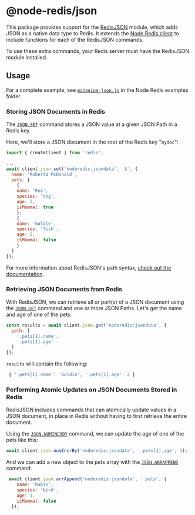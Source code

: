 # @node-redis/json

This package provides support for the [RedisJSON](https://redisjson.io) module, which adds JSON as a native data type to Redis.  It extends the [Node Redis client](https://github.com/redis/node-redis) to include functions for each of the RedisJSON commands.

To use these extra commands, your Redis server must have the RedisJSON module installed.

## Usage

For a complete example, see [`managing-json.js`](https://github.com/redis/node-redis/blob/master/examples/managing-json.js) in the Node Redis examples folder.

### Storing JSON Documents in Redis

The [`JSON.SET`](https://oss.redis.com/redisjson/commands/#jsonset) command stores a JSON value at a given JSON Path in a Redis key.

Here, we'll store a JSON document in the root of the Redis key "`mydoc`":

```javascript
import { createClient } from 'redis';

...
await client.json.set('noderedis:jsondata', '$', {
  name: 'Roberta McDonald',
  pets: [
    {
    name: 'Rex',
    species: 'dog',
    age: 3,
    isMammal: true
    },
    {
    name: 'Goldie',
    species: 'fish',
    age: 2,
    isMammal: false
    }
  ]
});
```

For more information about RedisJSON's path syntax, [check out the documentation](https://oss.redis.com/redisjson/path/).

### Retrieving JSON Documents from Redis

With RedisJSON, we can retrieve all or part(s) of a JSON document using the [`JSON.GET`]() command and one or more JSON Paths.  Let's get the name and age of one of the pets:

```javascript
const results = await client.json.get('noderedis:jsondata', {
  path: [
    '.pets[1].name',
    '.pets[1].age'
  ]
});
```

`results` will contain the following:

```javascript
 { '.pets[1].name': 'Goldie', '.pets[1].age': 2 }
```

### Performing Atomic Updates on JSON Documents Stored in Redis

RedisJSON includes commands that can atomically update values in a JSON document, in place in Redis without having to first retrieve the entire document.

Using the [`JSON.NUMINCRBY`](https://oss.redis.com/redisjson/commands/#jsonnumincrby) command, we can update the age of one of the pets like this:

```javascript
await client.json.numIncrBy('noderedis:jsondata', '.pets[1].age', 1);
```

And we can add a new object to the pets array with the [`JSON.ARRAPPEND`](https://oss.redis.com/redisjson/commands/#jsonarrappend) command:

```javascript
 await client.json.arrAppend('noderedis:jsondata', '.pets', {
    name: 'Robin',
    species: 'bird',
    age: 1,
    isMammal: false
  });
```
